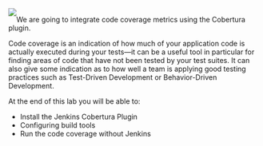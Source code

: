 <img style="float: left;" src="https://user-images.githubusercontent.com/21102559/39315185-0d9230fe-4944-11e8-9660-0d23401d30ca.png">

We are going to integrate code coverage metrics using the Cobertura plugin.

Code coverage is an indication of how much of your application code is actually executed during your tests—it can be a useful tool in particular for finding areas of code that have not been tested by your test suites. It can also give some indication as to how well a team is applying good testing practices such as Test-Driven Development or Behavior-Driven Development.

At the end of this lab you will be able to:

* Install the Jenkins Cobertura Plugin
* Configuring build tools
* Run the code coverage without Jenkins
